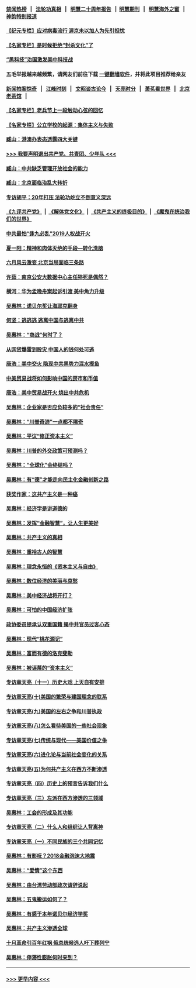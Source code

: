 #### [禁闻热榜](热点新闻.md?=0)  &nbsp;&nbsp;|&nbsp;&nbsp; [法轮功真相](https://github.com/gfw-breaker/truth/blob/master/README.md?=0) &nbsp;&nbsp;|&nbsp;&nbsp; [明慧二十周年报告](https://github.com/gfw-breaker/mh-reports/blob/master/README.md?=0) &nbsp;&nbsp;|&nbsp;&nbsp;[明慧期刊](https://github.com/gfw-breaker/mh-qikan) &nbsp;&nbsp;|&nbsp;&nbsp; [明慧海外之窗](https://github.com/gfw-breaker/mh-news/blob/master/README.md?=0) &nbsp;&nbsp;|&nbsp;&nbsp; [神韵特别报道](https://github.com/gfw-breaker/mh-news/blob/master/shenyun.md?=0)
#### [【纪元专栏】应对病毒流行 渥京未以加人为先引担忧](../pages/nsc423/n11875714.md?t=03051604) 
#### [【名家专栏】是时候拒绝“封杀文化”了](../pages/nsc423/n11814093.md?t=03051604) 
#### [“黑科技”治国激发美中科技战](../pages/nsc423/n11638056.md?t=03051604) 
#### 五毛举报越来越频繁，请网友们前往下载 [一键翻墙软件](https://github.com/gfw-breaker/ssr-accounts)，并将此项目推荐给亲友
#### [新闻拍案惊奇](https://github.com/gfw-breaker/banned-news/blob/master/pages/link4.md) &nbsp;&nbsp;|&nbsp;&nbsp; [江峰时刻](https://github.com/gfw-breaker/banned-news/blob/master/pages/link4.md) &nbsp;&nbsp;|&nbsp;&nbsp; [文昭谈古论今](https://github.com/gfw-breaker/banned-news/blob/master/pages/link4.md) &nbsp;&nbsp;|&nbsp;&nbsp; [天亮时分](https://github.com/gfw-breaker/banned-news/blob/master/pages/link4.md) &nbsp;&nbsp;|&nbsp;&nbsp; [萧茗看世界](https://github.com/gfw-breaker/banned-news/blob/master/pages/link4.md) &nbsp;&nbsp;|&nbsp;&nbsp; [北京老茶馆](https://github.com/gfw-breaker/banned-news/blob/master/pages/link4.md) &nbsp;&nbsp;|&nbsp;&nbsp; 
#### [【名家专栏】老兵节上一段触动心弦的回忆](../pages/nsc423/n11646016.md?t=03051604) 
#### [【名家专栏】公立学校的起源：集体主义与失败](../pages/nsc423/n11601833.md?t=03051604) 
#### [臧山：港澳办表态透露四大关键](../pages/nsc423/n11421628.md?t=03051604) 
#### [>>> 我要声明退出共产党、共青团、少年队 <<<](https://github.com/begood0513/goodnews/blob/master/quit/letter.md) 
#### [臧山：中共缺乏管理开放社会的能力](../pages/nsc423/n11407457.md?t=03051604) 
#### [臧山：北京面临治乱大转折](../pages/nsc423/n11406895.md?t=03051604) 
#### [专访胡平：20年打压 法轮功屹立不倒意义深远](../pages/nsc423/n11398800.md?t=03051604) 
#### [《九评共产党》](https://github.com/begood0513/9ping.md/blob/master/README.md) &nbsp;|&nbsp; [《解体党文化》](../../../../jtdwh.md/blob/master/README.md)  &nbsp;|&nbsp; [《共产主义的终极目的》](../../../../gczydzjmd.md/blob/master/README.md) &nbsp;|&nbsp; [《魔鬼在统治我们的世界》](../../../../mgztzwmdsj.md/blob/master/README.md) 
#### [中共最怕“逢九必乱”2019人权战开火](../pages/nsc423/n11385248.md?t=03051604) 
#### [夏一阳：精神和肉体灭绝的手段—转化洗脑](../pages/nsc423/n11368250.md?t=03051604) 
#### [六月风云激变 北京当局面临三条路](../pages/nsc423/n11313668.md?t=03051604) 
#### [许茹：南京公安大数据中心主任猝死是偶然？](../pages/nsc423/n11064744.md?t=03051604) 
#### [横河：华为孟晚舟案起诉引渡 美中角力升级](../pages/nsc423/n11027230.md?t=03051604) 
#### [吴惠林：诺贝尔奖让海耶克翻身](../pages/nsc423/n10890049.md?t=03051604) 
#### [何坚：逃逃逃 逃离中国与逃离中共](../pages/nsc423/n10592891.md?t=03051604) 
#### [吴惠林：“商战”何时了？](../pages/nsc423/n10573558.md?t=03051604) 
#### [从网贷爆雷到股灾 中国人的钱何处可逃](../pages/nsc423/n10572800.md?t=03051604) 
#### [唐浩：美中交火 隐现中共黑势力混水摸鱼](../pages/nsc423/n10544040.md?t=03051604) 
#### [中美贸易战将如何影响中国的房市和币值](../pages/nsc423/n10543697.md?t=03051604) 
#### [唐浩：美中贸易战开火 烧出中共危机](../pages/nsc423/n10540126.md?t=03051604) 
#### [吴惠林：企业家是否应负较多的“社会责任”](../pages/nsc423/n10535022.md?t=03051604) 
#### [吴惠林：“川普奇迹”一点都不稀奇](../pages/nsc423/n10512808.md?t=03051604) 
#### [吴惠林：平议“修正资本主义”](../pages/nsc423/n10495724.md?t=03051604) 
#### [吴惠林：川普的外交政策可预测吗？](../pages/nsc423/n10462387.md?t=03051604) 
#### [吴惠林：“全球化”会终结吗？](../pages/nsc423/n10452838.md?t=03051604) 
#### [吴惠林：有“德”才能走向民主化金融创新之路](../pages/nsc423/n10432292.md?t=03051604) 
#### [获奖作家：这共产主义是一种癌](../pages/nsc423/n10431541.md?t=03051604) 
#### [吴惠林：经济学是讲道德的](../pages/nsc423/n10398014.md?t=03051604) 
#### [吴惠林：发挥“金融智慧”，让人生更美好](../pages/nsc423/n10375019.md?t=03051604) 
#### [吴惠林：共产主义的真相](../pages/nsc423/n10351394.md?t=03051604) 
#### [吴惠林：重拾古人的智慧](../pages/nsc423/n10337691.md?t=03051604) 
#### [吴惠林：理念永恒的《资本主义与自由》](../pages/nsc423/n10316274.md?t=03051604) 
#### [吴惠林：数位经济的美丽与哀愁](../pages/nsc423/n10292946.md?t=03051604) 
#### [吴惠林：美中经济战将开打？](../pages/nsc423/n10258825.md?t=03051604) 
#### [吴惠林：可怕的中国经济扩张](../pages/nsc423/n10219147.md?t=03051604) 
#### [政协委员提承认双重国籍 揭中共官员过客心态](../pages/nsc423/n10208809.md?t=03051604) 
#### [吴惠林：现代“桃花源记”](../pages/nsc423/n10185234.md?t=03051604) 
#### [吴惠林：富而有德的洛克斐勒](../pages/nsc423/n10142264.md?t=03051604) 
#### [吴惠林：被诬蔑的“资本主义”](../pages/nsc423/n10124816.md?t=03051604) 
#### [专访章天亮（十一）历史大戏 上天自有安排](../pages/nsc423/n10094905.md?t=03051604) 
#### [专访章天亮(十)美国的繁荣与建国理念的联系](../pages/nsc423/n10094899.md?t=03051604) 
#### [专访章天亮(九)美国的左右之争和川普执政](../pages/nsc423/n10094889.md?t=03051604) 
#### [专访章天亮(八)怎么看待美国的一些社会现象](../pages/nsc423/n10094857.md?t=03051604) 
#### [专访章天亮(七)传统与现代——美国价值之争](../pages/nsc423/n10093140.md?t=03051604) 
#### [专访章天亮(六)进化论与当前社会变化的关系](../pages/nsc423/n10092036.md?t=03051604) 
#### [专访章天亮(五)为何共产主义在西方不断渗透](../pages/nsc423/n10083620.md?t=03051604) 
#### [专访章天亮（四）历史上的预言告诉我们什么](../pages/nsc423/n10083606.md?t=03051604) 
#### [专访章天亮（三）左派在西方渗透的三领域](../pages/nsc423/n10081115.md?t=03051604) 
#### [吴惠林：工会的形成及其功能](../pages/nsc423/n10080633.md?t=03051604) 
#### [专访章天亮（二）什么人和组织让人背离神](../pages/nsc423/n10076637.md?t=03051604) 
#### [专访章天亮（一）不同民族的三个共同记忆](../pages/nsc423/n10074188.md?t=03051604) 
#### [吴惠林：有影呒？2018金融泡沫大地震](../pages/nsc423/n10040534.md?t=03051604) 
#### [吴惠林：“爱情”这个东西](../pages/nsc423/n10019423.md?t=03051604) 
#### [吴惠林：由台湾劳动部政次请辞说起](../pages/nsc423/n9979679.md?t=03051604) 
#### [吴惠林：五鬼搬运如何了？](../pages/nsc423/n9925338.md?t=03051604) 
#### [吴惠林：有感于本年诺贝尔经济学奖](../pages/nsc423/n9871883.md?t=03051604) 
#### [吴惠林：共产主义渗透全球](../pages/nsc423/n9812748.md?t=03051604) 
#### [十月革命引百年红祸 俄总统候选人吁下葬列宁](../pages/nsc423/n9810182.md?t=03051604) 
#### [吴惠林：停滞性膨胀何时来到？](../pages/nsc423/n9764136.md?t=03051604) 

----
#### [ >>> 更早内容 <<< ](../indexes/nsc423-earlier.md)
